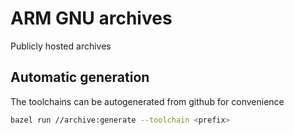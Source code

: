 # ARM GNU archives

Publicly hosted archives

## Automatic generation

The toolchains can be autogenerated from github for convenience

```bash
bazel run //archive:generate --toolchain <prefix>
```
